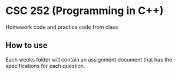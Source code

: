# CSC 252 (Programming in C++)
Homework code and practice code from class

## How to use
Each weeks folder will contain an assignment document that has the specifications for each question. 
